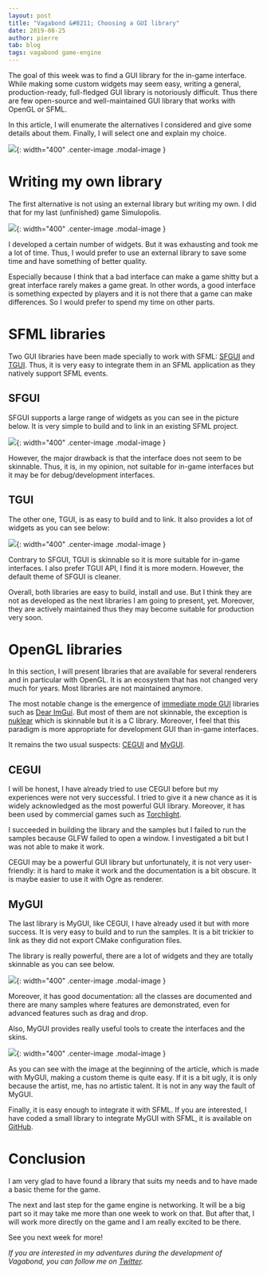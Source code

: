 ```yaml
---
layout: post
title: "Vagabond &#8211; Choosing a GUI library"
date: 2019-08-25
author: pierre
tab: blog
tags: vagabond game-engine
---
```


The goal of this week was to find a GUI library for the in-game interface. While making some custom widgets may seem easy, writing a general, production-ready, full-fledged GUI library is notoriously difficult. Thus there are few open-source and well-maintained GUI library that works with OpenGL or SFML.

In this article, I will enumerate the alternatives I considered and give some details about them. Finally, I will select one and explain my choice.

![](/media/img/vagabond-choosing-gui-library/Vagabond_Menu.png){: width="400" .center-image .modal-image }

<!--more-->

# Writing my own library

The first alternative is not using an external library but writing my own. I did that for my last (unfinished) game Simulopolis.

![](/media/img/vagabond-choosing-gui-library/Simulopolis_GUI.png){: width="400" .center-image .modal-image }

I developed a certain number of widgets. But it was exhausting and took me a lot of time. Thus, I would prefer to use an external library to save some time and have something of better quality.

Especially because I think that a bad interface can make a game shitty but a great interface rarely makes a game great. In other words, a good interface is something expected by players and it is not there that a game can make differences. So I would prefer to spend my time on other parts.

# SFML libraries

Two GUI libraries have been made specially to work with SFML: [SFGUI](https://github.com/TankOs/SFGUI) and [TGUI](https://github.com/texus/TGUI). Thus, it is very easy to integrate them in an SFML application as they natively support SFML events.

## SFGUI

SFGUI supports a large range of widgets as you can see in the picture below. It is very simple to build and to link in an existing SFML project.

![](/media/img/vagabond-choosing-gui-library/SFGUI.png){: width="400" .center-image .modal-image }

However, the major drawback is that the interface does not seem to be skinnable. Thus, it is, in my opinion, not suitable for in-game interfaces but it may be for debug/development interfaces.

## TGUI

The other one, TGUI, is as easy to build and to link. It also provides a lot of widgets as you can see below:

![](/media/img/vagabond-choosing-gui-library/TGUI.png){: width="400" .center-image .modal-image }

Contrary to SFGUI, TGUI is skinnable so it is more suitable for in-game interfaces. I also prefer TGUI API, I find it is more modern. However, the default theme of SFGUI is cleaner.

Overall, both libraries are easy to build, install and use. But I think they are not as developed as the next libraries I am going to present, yet. Moreover, they are actively maintained thus they may become suitable for production very soon.

# OpenGL libraries

In this section, I will present libraries that are available for several renderers and in particular with OpenGL. It is an ecosystem that has not changed very much for years. Most libraries are not maintained anymore.

The most notable change is the emergence of [immediate mode GUI](https://en.wikipedia.org/wiki/Immediate_Mode_GUI) libraries such as [Dear ImGui](https://github.com/ocornut/imgui). But most of them are not skinnable, the exception is [nuklear](https://github.com/vurtun/nuklear) which is skinnable but it is a C library. Moreover, I feel that this paradigm is more appropriate for development GUI than in-game interfaces.

It remains the two usual suspects: [CEGUI](https://bitbucket.org/cegui/cegui/) and [MyGUI](https://github.com/MyGUI/mygui).

## CEGUI

I will be honest, I have already tried to use CEGUI before but my experiences were not very successful. I tried to give it a new chance as it is widely acknowledged as the most powerful GUI library. Moreover, it has been used by commercial games such as [Torchlight](https://www.torchlight2.com).

I succeeded in building the library and the samples but I failed to run the samples because GLFW failed to open a window. I investigated a bit but I was not able to make it work.

CEGUI may be a powerful GUI library but unfortunately, it is not very user-friendly: it is hard to make it work and the documentation is a bit obscure. It is maybe easier to use it with Ogre as renderer.

## MyGUI

The last library is MyGUI, like CEGUI, I have already used it but with more success. It is very easy to build and to run the samples. It is a bit trickier to link as they did not export CMake configuration files.

The library is really powerful, there are a lot of widgets and they are totally skinnable as you can see below.

![](/media/img/vagabond-choosing-gui-library/MyGUI.png){: width="400" .center-image .modal-image }

Moreover, it has good documentation: all the classes are documented and there are many samples where features are demonstrated, even for advanced features such as drag and drop.

Also, MyGUI provides really useful tools to create the interfaces and the skins.

![](/media/img/vagabond-choosing-gui-library/MyGUI_LayoutEditor.png){: width="400" .center-image .modal-image }

As you can see with the image at the beginning of the article, which is made with MyGUI, making a custom theme is quite easy. If it is a bit ugly, it is only because the artist, me, has no artistic talent. It is not in any way the fault of MyGUI.

Finally, it is easy enough to integrate it with SFML. If you are interested, I have coded a small library to integrate MyGUI with SFML, it is available on [GitHub](https://github.com/pvigier/MyGUI-SFML).

# Conclusion

I am very glad to have found a library that suits my needs and to have made a basic theme for the game.

The next and last step for the game engine is networking. It will be a big part so it may take me more than one week to work on that. But after that, I will work more directly on the game and I am really excited to be there.

See you next week for more!

*If you are interested in my adventures during the development of Vagabond, you can follow me on [Twitter](https://twitter.com/PierreVigier).*
